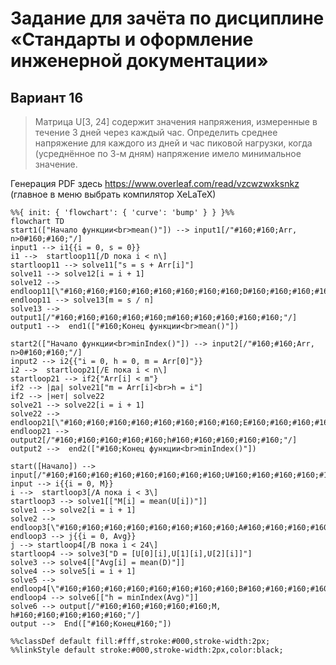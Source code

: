 # Задание для зачёта по дисциплине «Стандарты и оформление инженерной документации»

## Вариант 16

> Матрица U[3, 24] содержит значения напряжения, измеренные в
> течение 3 дней через каждый час. Определить среднее напряжение
> для каждого из дней и час пиковой нагрузки, когда (усреднённое
> по 3-м дням) напряжение имело минимальное значение.

Генерация PDF здесь https://www.overleaf.com/read/vzcwzwxksnkz (главное в меню выбрать компилятор XeLaTeX)

```mermaid
%%{ init: { 'flowchart': { 'curve': 'bump' } } }%%
flowchart TD
start1(["Начало функции<br>mean()"]) --> input1[/"#160;#160;Arr, n>0#160;#160;"/]
input1 --> i1{{i = 0, s = 0}}
i1 -->  startloop11[/D пока i < n\]
startloop11 --> solve11["s = s + Arr[i]"]
solve11 --> solve12[i = i + 1]
solve12 --> endloop11[\"#160;#160;#160;#160;#160;#160;#160;#160;D#160;#160;#160;#160;#160;#160;#160;#160;"/]
endloop11 --> solve13[m = s / n]
solve13 --> output1[/"#160;#160;#160;#160;#160;m#160;#160;#160;#160;#160;"/]
output1 -->  end1(["#160;Конец функции<br>mean()"])

start2(["Начало функции<br>minIndex()"]) --> input2[/"#160;#160;Arr, n>0#160;#160;"/]
input2 --> i2{{"i = 0, h = 0, m = Arr[0]"}}
i2 -->  startloop21[/E пока i < n\]
startloop21 --> if2{"Arr[i] < m"}
if2 --> |да| solve21["m = Arr[i]<br>h = i"]
if2 --> |нет| solve22
solve21 --> solve22[i = i + 1]
solve22 --> endloop21[\"#160;#160;#160;#160;#160;#160;#160;#160;E#160;#160;#160;#160;#160;#160;#160;#160;"/]
endloop21 --> output2[/"#160;#160;#160;#160;#160;h#160;#160;#160;#160;#160;"/]
output2 -->  end2(["#160;Конец функции<br>minIndex()"])

start([Начало]) --> input[/"#160;#160;#160;#160;#160;#160;#160;#160;U#160;#160;#160;#160;#160;#160;#160;#160;"/]
input --> i{{i = 0, M}}
i -->  startloop3[/A пока i < 3\]
startloop3 --> solve1[["M[i] = mean(U[i])"]]
solve1 --> solve2[i = i + 1]
solve2 --> endloop3[\"#160;#160;#160;#160;#160;#160;#160;#160;A#160;#160;#160;#160;#160;#160;#160;#160;"/]
endloop3 --> j{{i = 0, Avg}}
j --> startloop4[/B пока i < 24\]
startloop4 --> solve3["D = [U[0][i],U[1][i],U[2][i]]"]
solve3 --> solve4[["Avg[i] = mean(D)"]]
solve4 --> solve5[i = i + 1]
solve5 --> endloop4[\"#160;#160;#160;#160;#160;#160;#160;#160;B#160;#160;#160;#160;#160;#160;#160;#160;"/]
endloop4 --> solve6[["h = minIndex(Avg)"]]
solve6 --> output[/"#160;#160;#160;#160;#160;M, h#160;#160;#160;#160;#160;"/]
output -->  End(["#160;Конец#160;"])

%%classDef default fill:#fff,stroke:#000,stroke-width:2px;
%%linkStyle default stroke:#000,stroke-width:2px,color:black;
```